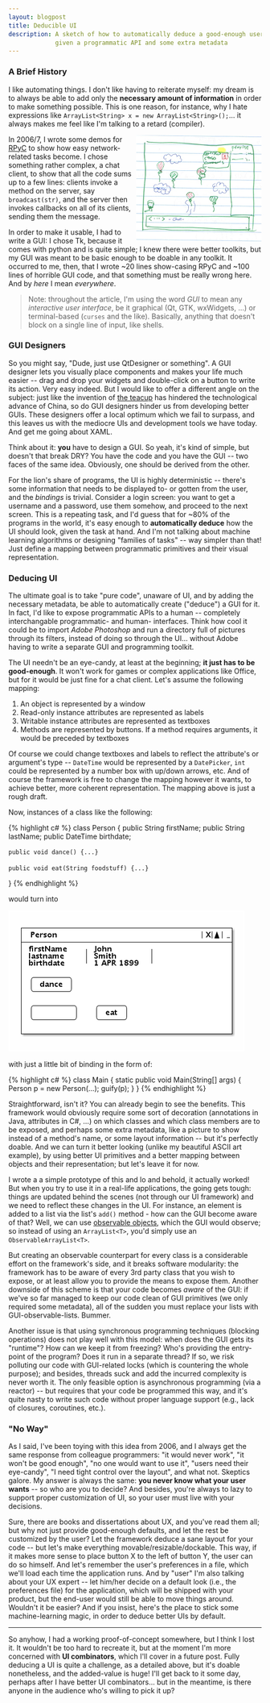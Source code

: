 ```yaml
---
layout: blogpost
title: Deducible UI
description: A sketch of how to automatically deduce a good-enough user interface, 
             given a programmatic API and some extra metadata
---
```


### A Brief History ###

I like automating things. I don't like having to reiterate myself: my dream is to always be able
to add only the **necessary amount of information** in order to make something possible. 
This is one reason, for instance, why I hate expressions like 
`ArrayList<String> x = new ArrayList<String>();`... it always makes me feel like I'm talking to a 
retard (compiler).

<a href="/static/res/2012-01-27-sketch.jpg">
<img src="/static/res/2012-01-27-sketch.jpg" style="float:right; width:250px;" /></a>

In 2006/7, I wrote some demos for [RPyC](http://rpyc.sf.net) to show how easy network-related 
tasks become. I chose something rather complex, a chat client, to show that all the code sums
up to a few lines: clients invoke a method on the server, say `broadcast(str)`, and the server
then invokes callbacks on all of its clients, sending them the message.

In order to make it usable, I had to write a GUI: I chose Tk, because it comes with python
and is quite simple; I knew there were better toolkits, but my GUI was meant to be basic enough
to be doable in any toolkit. It occurred to me, then, that I wrote ~20 lines show-casing RPyC
and ~100 lines of horrible GUI code, and that something must be really wrong here. 
And by *here* I mean *everywhere*.

> Note: throughout the article, I'm using the word *GUI* to mean any *interactive user interface*,
> be it graphical (Qt, GTK, wxWidgets, ...) or terminal-based (`curses` and the like).
> Basically, anything that doesn't block on a single line of input, like shells.

### GUI Designers ###

So you might say, "Dude, just use QtDesigner or something". A GUI designer lets you visually
place components and makes your life much easier -- drag and drop your widgets and double-click on
a button to write its action. Very easy indeed. But I would like to offer a different angle on 
the subject: just like the invention of [the teacup](http://www.youtube.com/watch?v=N0OhXxx7cQg)
has hindered the technological advance of China, so do GUI designers hinder us from developing 
better GUIs. These designers offer a local optimum which we fail to surpass, and this leaves us 
with the mediocre UIs and development tools we have today. And get me going about XAML.

Think about it: **you** have to design a GUI. So yeah, it's kind of simple, but doesn't that break
DRY? You have the code and you have the GUI -- two faces of the same idea. Obviously, one should 
be derived from the other. 

For the lion's share of programs, the UI is highly deterministic -- there's some information 
that needs to be displayed to- or gotten from the user, and the *bindings* is trivial.
Consider a login screen: you want to get a username and a password, use them somehow, and proceed 
to the next screen. This is a repeating task, and I'd guess that for ~80% of the programs in the 
world, it's easy enough to **automatically deduce** how the UI should look, given the task at hand. 
And I'm not talking about machine learning algorithms or designing "families of tasks" -- way 
simpler than that! Just define a mapping between programmatic primitives and their visual 
representation.

### Deducing UI ###

The ultimate goal is to take "pure code", unaware of UI, and by adding the necessary metadata,
be able to automatically create ("deduce") a GUI for it. In fact, I'd like to expose programmatic 
APIs to a human -- completely interchangable programmatic- and human- interfaces. Think how cool it
could be to import *Adobe Photoshop* and run a directory full of pictures through its filters, 
instead of doing so through the UI... without Adobe having to write a separate GUI and 
programming toolkit.

The UI needn't be an eye-candy, at least at the beginning; **it just has to be good-enough**. 
It won't work for games or complex applications like Office, but for it would be just fine for a 
chat client. Let's assume the following mapping: 

1.  An object is represented by a window
2.  Read-only instance attributes are represented as labels
3.  Writable instance attributes are represented as textboxes
4.  Methods are represented by buttons. If a method requires arguments,
    it would be preceded by textboxes

Of course we could change textboxes and labels to reflect the attribute's or argument's type -- 
`DateTime` would be represented by a `DatePicker`, `int` could be represented by a number box with 
up/down arrows, etc. And of course the framework is free to change the mapping however it wants, 
to achieve better, more coherent representation. The mapping above is just a rough draft.

Now, instances of a class like the following:

{% highlight c# %}
class Person {
	public String firstName;
	public String lastName;
	public DateTime birthdate;
	
	public void dance() {...}
	
	public void eat(String foodstuff) {...}
}
{% endhighlight %}

would turn into 

<img src="/static/res/2012-01-27-render.png" title="Created using http://ditaa.org/ditaa/"/>

<!--
    +-----------------------------------------+
    | Person                            |X|^|_|
    +-----------------------------------------+
    | firstName: | John       |               |
    | lastname:  | Smith      |               |
    | birthdate: | 1-APR-1899 |               |
    |                                         |
    | /-------\                               |
    | | dance |                               |
    | \-------/                               |
    |                                         |
    |  ________   /-----\                     |
    | |________|  | eat |                     |
    |             \-----/                     |
    |                                         |
    +-----------------------------------------+
-->

with just a little bit of binding in the form of:

{% highlight c# %}
class Main {
    static public void Main(String[] args) {
        Person p = new Person(...);
        guify(p);
    }
}
{% endhighlight %}

Straightforward, isn't it? You can already begin to see the benefits. This framework would obviously
require some sort of decoration (annotations in Java, attributes in C#, ...) on which classes and
which class members are to be exposed, and perhaps some extra metadata, like a picture
to show instead of a method's name, or some layout information -- but it's perfectly doable. 
And we can turn it better looking (unlike my beautiful ASCII art example), by using better UI 
primitives and a better mapping between objects and their representation; but let's leave it for now.

I wrote a a simple prototype of this and lo and behold, it actually worked! But when you try to
use it in a real-life applications, the going gets tough: things are updated behind the scenes 
(not through our UI framework) and we need to reflect these changes in the UI. For instance, 
an element is added to a list via the list's `add()` method - how can the GUI become aware of that? 
Well, we can use [observable objects](http://en.wikipedia.org/wiki/Observer_pattern), which the GUI
would observe; so instead of using an `ArrayList<T>`, you'd simply use an `ObservableArrayList<T>`. 

But creating an observable counterpart for every class is a considerable effort on the framework's
side, and it breaks software modularity: the framework has to be aware of every 3rd party class
that you wish to expose, or at least allow you to provide the means to expose them.
Another downside of this scheme is that your code becomes *aware* of the GUI: if we've so far 
managed to keep our code clean of GUI primitives (we only required some metadata), all of the 
sudden you must replace your lists with GUI-observable-lists. Bummer.

Another issue is that using synchronous programming techniques (blocking operations) does not
play well with this model: when does the GUI gets its "runtime"? How can we keep it from freezing? 
Who's providing the entry-point of the program? Does it run in a separate thread?
If so, we risk polluting our code with GUI-related locks (which is countering the whole purpose);
and besides, threads suck and add the incurred complexity is never worth it. 
The only feasible option is asynchronous programming (via a reactor) -- but requires that
your code be programmed this way, and it's quite nasty to write such code without proper language 
support (e.g., lack of closures, coroutines, etc.).

### "No Way" ###

As I said, I've been toying with this idea from 2006, and I always get the same response from 
colleague programmers: "it would never work", "it won't be good enough", "no one would want to
use it", "users need their eye-candy", "I need tight control over the layout", and what not.
Skeptics galore. My answer is always the same: **you never know what your user wants** -- so who 
are you to decide? And besides, you're always to lazy to support proper customization of UI, 
so your user must live with your decisions.

Sure, there are books and dissertations about UX, and you've read them all; but why not just 
provide good-enough defaults, and let the rest be customized by the user? Let the framework
deduce a sane layout for your code -- but let's make everything movable/resizable/dockable. 
This way, if it makes more sense to place button X to the left of button Y, the user can do 
so himself. And let's remember the user's preferences in a file, which we'll load each time
the application runs. And by "user" I'm also talking about your UX expert -- let him/her decide 
on a default look (i.e., the preferences file) for the application, which will be shipped with your 
product, but the end-user would still be able to move things around. Wouldn't it be easier?
And if you insist, here's the place to stick some machine-learning magic, in order to deduce 
better UIs by default.

-----

So anyhow, I had a working proof-of-concept somewhere, but I think I lost it. It wouldn't be too
hard to recreate it, but at the moment I'm more concerned with **UI combinators**, which I'll cover
in a future post. Fully deducing a UI is quite a challenge, as a detailed above, but it's doable 
nonetheless, and the added-value is huge! I'll get back to it some day, perhaps after I have 
better UI combinators... but in the meantime, is there anyone in the audience who's willing to 
pick it up?


